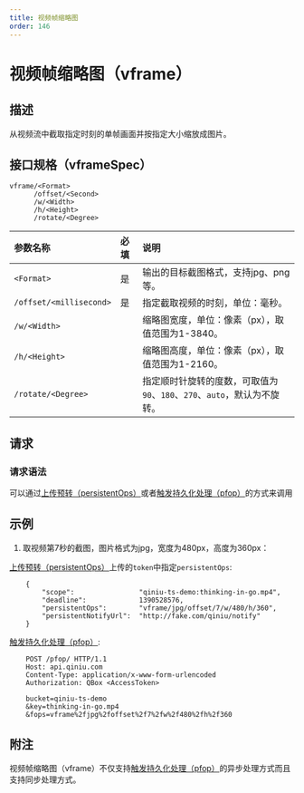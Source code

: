 ```yaml
---
title: 视频帧缩略图
order: 146
---
```


<a id="video-thumbnail"></a>
# 视频帧缩略图（vframe）

<a id="description"></a>
## 描述

从视频流中截取指定时刻的单帧画面并按指定大小缩放成图片。  

<a id="specification"></a>
## 接口规格（vframeSpec）  

```
vframe/<Format>
      /offset/<Second>
      /w/<Width>
      /h/<Height>
      /rotate/<Degree>
```

参数名称           | 必填 | 说明
:----------------- | :--- | :------------------------------------------------------------------
`<Format>`         | 是   | 输出的目标截图格式，支持jpg、png等。
`/offset/<millisecond>` | 是   | 指定截取视频的时刻，单位：毫秒。
`/w/<Width>`       |      | 缩略图宽度，单位：像素（px），取值范围为1-3840。
`/h/<Height>`      |      | 缩略图高度，单位：像素（px），取值范围为1-2160。
<a id="rotate"></a>`/rotate/<Degree>` |      | 指定顺时针旋转的度数，可取值为`90`、`180`、`270`、`auto`，默认为不旋转。

<a id="request"></a>
## 请求

<a id="request-syntax"></a>
### 请求语法

可以通过[上传预转（persistentOps）](http://developer.qiniu.com/docs/v6/api/reference/security/put-policy.html#put-policy-persistent-ops)或者[触发持久化处理（pfop）](http://developer.qiniu.com/docs/v6/api/reference/fop/pfop/pfop.html)的方式来调用




<a id="samples"></a>
## 示例

1. 取视频第7秒的截图，图片格式为jpg，宽度为480px，高度为360px：

[上传预转（persistentOps）](http://developer.qiniu.com/docs/v6/api/reference/security/put-policy.html#put-policy-persistent-ops)上传的`token`中指定`persistentOps`:

```
    {
        "scope":                "qiniu-ts-demo:thinking-in-go.mp4",
        "deadline":             1390528576,
        "persistentOps":        "vframe/jpg/offset/7/w/480/h/360",
        "persistentNotifyUrl":  "http://fake.com/qiniu/notify"
    }
```


[触发持久化处理（pfop）](http://developer.qiniu.com/docs/v6/api/reference/fop/pfop/pfop.html):

```
    POST /pfop/ HTTP/1.1
    Host: api.qiniu.com  
    Content-Type: application/x-www-form-urlencoded  
    Authorization: QBox <AccessToken>  

    bucket=qiniu-ts-demo
    &key=thinking-in-go.mp4
    &fops=vframe%2fjpg%2foffset%2f7%2fw%2f480%2fh%2f360
```
<a id="vframe-remarks"></a>
## 附注
视频帧缩略图（vframe）不仅支持[触发持久化处理（pfop）](http://developer.qiniu.com/docs/v6/api/reference/fop/pfop/pfop.html)的异步处理方式而且支持同步处理方式。

[thumbnailHref]:                ../../list/thumbnail.html                       "缩略图文档列表"
[sendBugReportHref]:            mailto:support@qiniu.com?subject=599错误日志    "发送错误报告"
